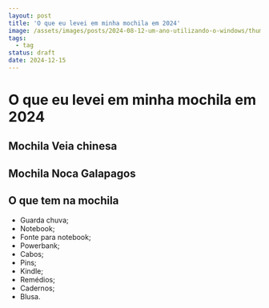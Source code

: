 ```yaml
---
layout: post
title: 'O que eu levei em minha mochila em 2024'
image: /assets/images/posts/2024-08-12-um-ano-utilizando-o-windows/thumbnail.webp
tags:
  - tag
status: draft
date: 2024-12-15
---
```

# O que eu levei em minha mochila em 2024

## Mochila Veia chinesa
## Mochila Noca Galapagos

## O que tem na mochila
- Guarda chuva;
- Notebook;
- Fonte para notebook;
- Powerbank;
- Cabos;
- Pins;
- Kindle;
- Remédios;
- Cadernos;
- Blusa.